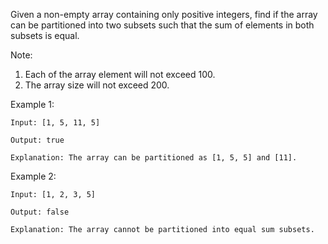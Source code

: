 Given a non-empty array containing only positive integers, find if the array can be partitioned into two subsets such that the sum of elements in both subsets is equal.

Note:

1. Each of the array element will not exceed 100.
2. The array size will not exceed 200.
 

Example 1:
```
Input: [1, 5, 11, 5]

Output: true

Explanation: The array can be partitioned as [1, 5, 5] and [11].
``` 

Example 2:
```
Input: [1, 2, 3, 5]

Output: false

Explanation: The array cannot be partitioned into equal sum subsets.
```